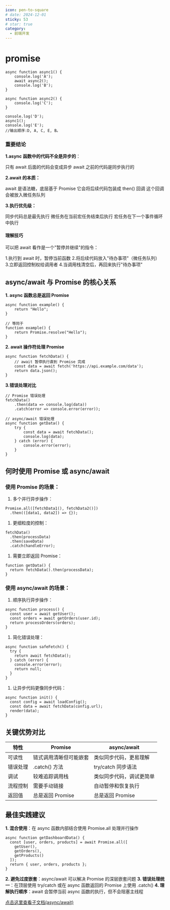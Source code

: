 ```yaml
---
icon: pen-to-square
# date: 2024-12-01
sticky: 53
# star: true
category:
  - 前端开发
---
```


<!-- more -->
# promise
<promise></promise>

```
async function async1() {
    console.log('A');
    await async2();
    console.log('B');
}

async function async2() {
    console.log('C');
}

console.log('D');
async1();
console.log('E');
//输出顺序:D, A, C, E, B。
```
### 重要结论


**1.​async 函数中的代码不全是异步的**​：

只有 await 后面的代码会变成异步
await 之前的代码是同步执行的



**2.​await 的本质​：**

await 是语法糖，底层基于 Promise
它会将后续代码包装成 then() 回调
这个回调会被放入微任务队列



**3.​执行优先级​：**

同步代码总是最先执行
微任务在当前宏任务结束后执行
宏任务在下一个事件循环中执行

#### 理解技巧
可以把 await 看作是一个"暂停并继续"的指令：

1.执行到 await 时，暂停当前函数
2.将后续代码放入"待办事项"（微任务队列）
3.立即返回控制权给调用者
4.当调用栈清空后，再回来执行"待办事项"


## async/await 与 Promise 的核心关系
**1. async 函数总是返回 Promise**
```
async function example() {
    return "Hello";
}

// 等同于
function example() {
    return Promise.resolve("Hello");
}
```
**2. await 操作符处理 Promise**
```
async function fetchData() {
    // await 暂停执行直到 Promise 完成
    const data = await fetch('https://api.example.com/data');
    return data.json();
}
```
**3.错误处理对比**

```
// Promise 错误处理
fetchData()
    .then(data => console.log(data))
    .catch(error => console.error(error));

// async/await 错误处理
async function getData() {
    try {
        const data = await fetchData();
        console.log(data);
    } catch (error) {
        console.error(error);
    }
}
```
## 何时使用 Promise 或 async/await
### 使用 Promise 的场景：
1. 多个并行异步操作：
```
Promise.all([fetchData1(), fetchData2()])
  .then(([data1, data2]) => {});
```
1. 更细粒度的控制：
```
fetchData()
  .then(processData)
  .then(saveData)
  .catch(handleError);
```
1. 需要立即返回 Promise：
```
function getData() {
  return fetchData().then(processData);
}
```
### 使用 async/await 的场景：
1. 顺序执行异步操作：
```
async function process() {
  const user = await getUser();
  const orders = await getOrders(user.id);
  return processOrders(orders);
}
```
1. 简化错误处理：
```
async function safeFetch() {
  try {
    return await fetchData();
  } catch (error) {
    console.error(error);
    return null;
  }
}
```
1. 让异步代码更像同步代码：
```
async function init() {
  const config = await loadConfig();
  const data = await fetchData(config.url);
  render(data);
}
```

## 关键优势对比
|特性|Promise|async/await|
|---|---|---|
|可读性|链式调用清晰但可能嵌套|类似同步代码，更易理解|
|错误处理|.catch() 方法|try/catch 同步语法|
|调试|较难追踪调用栈|类似同步代码，调试更简单|
|流程控制|需要手动链接|自动暂停和恢复执行|
|返回值|总是返回 Promise|总是返回 Promise|

## 最佳实践建议
**1. 混合使用**：在 async 函数内部结合使用 Promise.all 处理并行操作
```
async function getDashboardData() {
  const [user, orders, products] = await Promise.all([
    getUser(),
    getOrders(),
    getProducts()
  ]);
  return { user, orders, products };
}
```
**2. 避免过度嵌套**：async/await 可以解决 Promise 的深层嵌套问题
**3. 错误处理统一**：在顶层使用 try/catch 或在 async 函数返回的 Promise 上使用 .catch()
**4. 理解执行顺序**：await 会暂停当前 async 函数的执行，但不会阻塞主线程


[点击这里查看子文档(async/await)](async-await.md)
